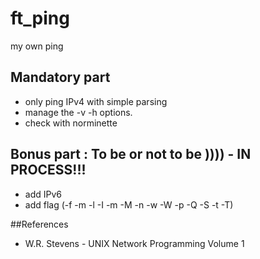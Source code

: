 # ft_ping
my own ping

## Mandatory part
- only ping IPv4 with simple parsing
- manage the -v -h options.
- check with norminette

## Bonus part : To be or not to be )))) - IN PROCESS!!!
- add IPv6
- add flag (-f -m -l -I -m -M -n -w -W -p -Q -S -t -T)

##References
- W.R. Stevens - UNIX Network Programming Volume 1
